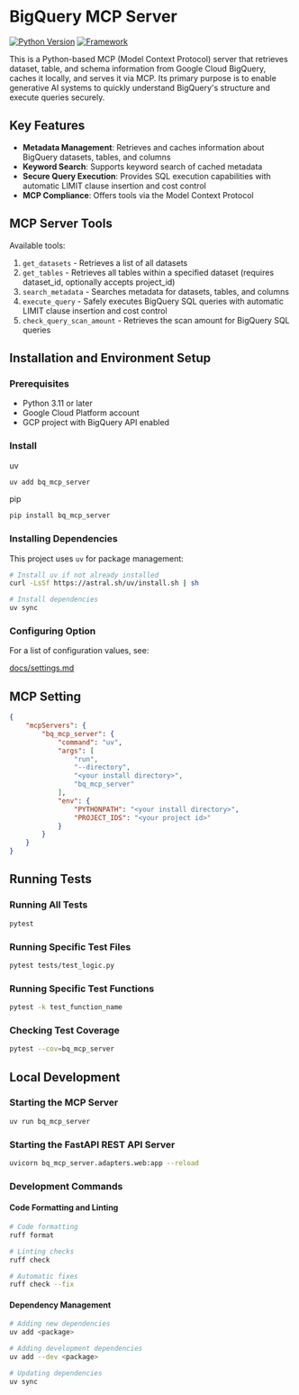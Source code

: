 # BigQuery MCP Server

[![Python Version](https://img.shields.io/badge/python-3.10%2B-blue.svg)](https://www.python.org/)
[![Framework](https://img.shields.io/badge/Framework-FastAPI-green.svg)](https://fastapi.tiangolo.com/)

This is a Python-based MCP (Model Context Protocol) server that retrieves dataset, table, and schema information from Google Cloud BigQuery, caches it locally, and serves it via MCP. Its primary purpose is to enable generative AI systems to quickly understand BigQuery's structure and execute queries securely.

## Key Features

- **Metadata Management**: Retrieves and caches information about BigQuery datasets, tables, and columns
- **Keyword Search**: Supports keyword search of cached metadata
- **Secure Query Execution**: Provides SQL execution capabilities with automatic LIMIT clause insertion and cost control
- **MCP Compliance**: Offers tools via the Model Context Protocol

## MCP Server Tools

Available tools:

1. `get_datasets` - Retrieves a list of all datasets
2. `get_tables` - Retrieves all tables within a specified dataset (requires dataset_id, optionally accepts project_id)
3. `search_metadata` - Searches metadata for datasets, tables, and columns
4. `execute_query` - Safely executes BigQuery SQL queries with automatic LIMIT clause insertion and cost control
5. `check_query_scan_amount` - Retrieves the scan amount for BigQuery SQL queries

## Installation and Environment Setup
### Prerequisites

- Python 3.11 or later
- Google Cloud Platform account
- GCP project with BigQuery API enabled

### Install
uv

```bash
uv add bq_mcp_server
```

pip

```bash
pip install bq_mcp_server
```

### Installing Dependencies

This project uses `uv` for package management:

```bash
# Install uv if not already installed
curl -LsSf https://astral.sh/uv/install.sh | sh

# Install dependencies
uv sync
```

### Configuring Option

For a list of configuration values, see:

[docs/settings.md](./docs/settings.md)


## MCP Setting

```json
{
    "mcpServers": {
        "bq_mcp_server": {
            "command": "uv",
            "args": [
                "run",
                "--directory",
                "<your install directory>",
                "bq_mcp_server"
            ],
            "env": {
                "PYTHONPATH": "<your install directory>",
                "PROJECT_IDS": "<your project id>"
            }
        }
    }
}
```

## Running Tests

### Running All Tests

```bash
pytest
```

### Running Specific Test Files

```bash
pytest tests/test_logic.py
```

### Running Specific Test Functions

```bash
pytest -k test_function_name
```

### Checking Test Coverage

```bash
pytest --cov=bq_mcp_server
```

## Local Development

### Starting the MCP Server

```bash
uv run bq_mcp_server
```

### Starting the FastAPI REST API Server

```bash
uvicorn bq_mcp_server.adapters.web:app --reload
```

### Development Commands

#### Code Formatting and Linting

```bash
# Code formatting
ruff format

# Linting checks
ruff check

# Automatic fixes
ruff check --fix
```

#### Dependency Management

```bash
# Adding new dependencies
uv add <package>

# Adding development dependencies
uv add --dev <package>

# Updating dependencies
uv sync
```
